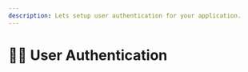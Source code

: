 ```yaml
---
description: Lets setup user authentication for your application.
---
```


# 👨‍💼 User Authentication

